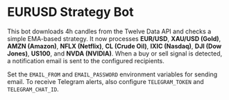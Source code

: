 # EURUSD Strategy Bot

This bot downloads 4h candles from the Twelve Data API and checks a simple EMA-based strategy.
It now processes **EUR/USD**, **XAU/USD (Gold)**, **AMZN (Amazon)**, **NFLX (Netflix)**, **CL (Crude Oil)**, **IXIC (Nasdaq)**, **DJI (Dow Jones)**, **US100**, and **NVDA (NVIDIA)**. When a buy or sell signal is detected,
a notification email is sent to the configured recipients.

Set the `EMAIL_FROM` and `EMAIL_PASSWORD` environment variables for sending email.
To receive Telegram alerts, also configure `TELEGRAM_TOKEN` and `TELEGRAM_CHAT_ID`.
